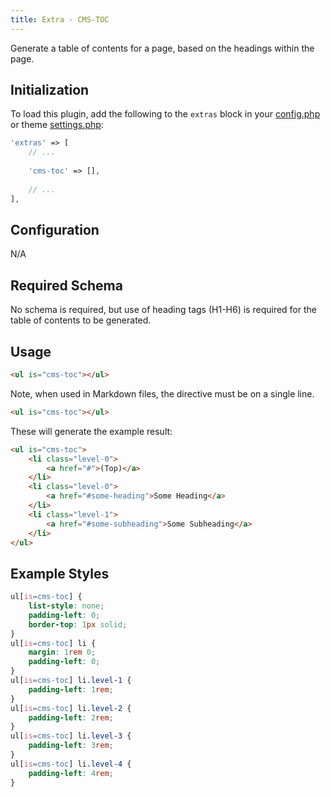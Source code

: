 ```yaml
---
title: Extra - CMS-TOC
---
```


Generate a table of contents for a page, based on the headings within the page.


## Initialization

To load this plugin, add the following to the `extras` block in your
[config.php](https://markdownmaster.com/docs/site-configuration.html) or
theme [settings.php](https://markdownmaster.com/docs/theme-development.html):

```php
'extras' => [
    // ...
    
    'cms-toc' => [],
    
    // ...
],
```


## Configuration

N/A


## Required Schema

No schema is required, but use of heading tags (H1-H6) is required for the table of contents to be generated.


## Usage

```html
<ul is="cms-toc"></ul>
```

Note, when used in Markdown files, the directive must be on a single line.

```markdown
<ul is="cms-toc"></ul>
```

These will generate the example result:

```html
<ul is="cms-toc">
	<li class="level-0">
		<a href="#">(Top)</a>
	</li>
	<li class="level-0">
		<a href="#some-heading">Some Heading</a>
	</li>
	<li class="level-1">
		<a href="#some-subheading">Some Subheading</a>
	</li>
</ul>
```

## Example Styles

```css
ul[is=cms-toc] {
	list-style: none;
	padding-left: 0;
	border-top: 1px solid;
}
ul[is=cms-toc] li {
	margin: 1rem 0;
	padding-left: 0;
}
ul[is=cms-toc] li.level-1 {
	padding-left: 1rem;
}
ul[is=cms-toc] li.level-2 {
	padding-left: 2rem;
}
ul[is=cms-toc] li.level-3 {
	padding-left: 3rem;
}
ul[is=cms-toc] li.level-4 {
	padding-left: 4rem;
}
```
